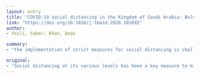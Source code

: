 ```yaml
---
layout: entry
title: "COVID-19 social distancing in the Kingdom of Saudi Arabia: Bold measures in the face of political, economic, social and religious challenges"
link: "https://doi.org/10.1016/j.tmaid.2020.101692"
author:
- Yezli, Saber; Khan, Anas

summary:
- "the implementation of strict measures for social distancing is challenging. The Kingdom of Saudi Arabia started introducing decisive measures early before the first case of COVID-19 was confirmed in the Kingdom. These ranged from suspension or cancelations of religious, entertainment and sporting mass gatherings and events such as the Umrah to imposing a partial curfew. Measures were taken in spite of their socio-economic, political and religious challenges in the interest of public and global health."

original:
- "Social distancing at its various levels has been a key measure to mitigate the transmission of COVID-19. The implementation of strict measures for social distancing is challenging, including in the Kingdom of Saudi Arabia (KSA) due to its level of urbanizations, its social and religious norms and its annual hosting of high visibility international religious mass gatherings. KSA started introducing decisive social distancing measures early before the first case of COVID-19 was confirmed in the Kingdom. These ranged from suspension or cancelations of religious, entertainment and sporting mass gatherings and events such as the Umrah, shutting of educational establishments and mosques and postponing all non-essential gatherings, to imposing a partial curfew. These measures were taken in spite of their socio-economic, political and religious challenges in the interest of public and global health. The effect of these actions on the epidemic curve of the Kingdom and on the global fight against COVID-19 remains to be seen. However, given the current COVID-19 situation, further bold and probably unpopular measures are likely to be introduced in the future."
---
```


